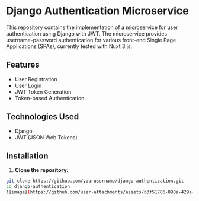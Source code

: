 # Django Authentication Microservice

This repository contains the implementation of a microservice for user authentication using Django with JWT. The microservice provides username-password authentication for various front-end Single Page Applications (SPAs), currently tested with Nuxt 3.js.

## Features

- User Registration
- User Login
- JWT Token Generation
- Token-based Authentication

## Technologies Used

- Django
- JWT (JSON Web Tokens)

## Installation

1. **Clone the repository:**

```bash
git clone https://github.com/yourusername/django-authentication.git
cd django-authentication
![image](https://github.com/user-attachments/assets/b3f51786-898a-429a-bd7e-621885e2f33f)

